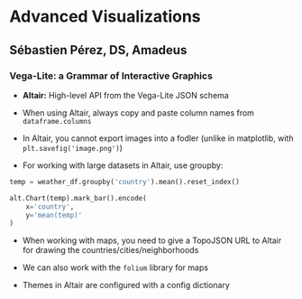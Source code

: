 # Advanced Visualizations
## Sébastien Pérez, DS, Amadeus
### Vega-Lite: a Grammar of Interactive Graphics

* **Altair:** High-level API from the Vega-Lite JSON schema

* When using Altair, always copy and paste column names from ```dataframe.columns```

* In Altair, you cannot export images into a fodler (unlike in matplotlib, with ```plt.savefig('image.png')```)

* For working with large datasets in Altair, use groupby:

```python
temp = weather_df.groupby('country').mean().reset_index()

alt.Chart(temp).mark_bar().encode(
    x='country',
    y='mean(temp)'
)
```

* When working with maps, you need to give a TopoJSON URL to Altair for drawing the countries/cities/neighborhoods

* We can also work with the ```folium``` library for maps

* Themes in Altair are configured with a config dictionary
